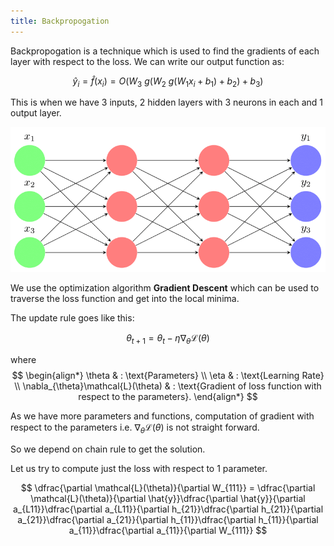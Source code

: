 ```yaml
---
title: Backpropogation
---
```


Backpropogation is a technique which is used to find the gradients of each layer with respect to the loss. We can write our output function as:

$$
\hat{y}_i = \hat{f}(x_i) = O(W_3 \ g(W_2 \ g(W_1 x_i + b_1) + b_2) + b_3)
$$

This is when we have 3 inputs, 2 hidden layers with 3 neurons in each and 1 output layer.

![Example Feed Forward Neural Network](/images/Neuron-1.png)

We use the optimization algorithm **Gradient Descent** which can be used to traverse the loss function and get into the local minima.

The update rule goes like this:

$$
\theta_{t+1} = \theta_{t} - \eta \nabla_{\theta}\mathcal{L}(\theta)
$$

where
$$
\begin{align*}
\theta  &  :     \text{Parameters} \\
\eta & :  \text{Learning Rate} \\
\nabla_{\theta}\mathcal{L}(\theta) & : \text{Gradient of loss function with respect to the parameters}.
\end{align*}
$$

As we have more parameters and functions, computation of gradient with respect to the parameters i.e. $\nabla_{\theta}\mathcal{L}(\theta)$ is not straight forward.

So we depend on chain rule to get the solution.

Let us try to compute just the loss with respect to $1$ parameter.

$$
\dfrac{\partial \mathcal{L}(\theta)}{\partial W_{111}} = \dfrac{\partial \mathcal{L}(\theta)}{\partial \hat{y}}\dfrac{\partial \hat{y}}{\partial a_{L11}}\dfrac{\partial a_{L11}}{\partial h_{21}}\dfrac{\partial h_{21}}{\partial a_{21}}\dfrac{\partial a_{21}}{\partial h_{11}}\dfrac{\partial h_{11}}{\partial a_{11}}\dfrac{\partial a_{11}}{\partial W_{111}}
$$

